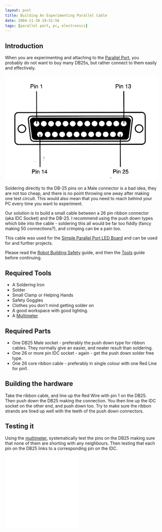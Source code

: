 ```yaml
---
layout: post
title: Building An Experimenting Parallel Cable
date: 2004-11-30 19:51:56
tags: [parallel port, pc, electronics]
---
```

## Introduction

When you are experimenting and attaching to the [Parallel Port](/wiki/parallel_port.html "Parallel Port"), you probably do not want to buy many DB25s, but rather connect to them easily and effectively.

![Parallel port pins](/galleries/gallery-1-common-images/119-parallel.gif)

Soldering directly to the DB-25 pins on a Male connector is a bad idea, they are not too cheap, and there is no point throwing one away after making one test circuit. This would also mean that you need to reach behind your PC every time you want to experiment.

Our solution is to build a small cable between a 26 pin ribbon connector (aka IDC Socket) and the DB-25. I recommend using the push down types which bite into the cable - soldering this all would be far too fiddly (fancy making 50 connections?), and crimping can be a pain too.

This cable was used for the [Simple Parallel Port LED Board](/2004/11/05/simple-parallel-port-led.html) and can be used for  and further projects.

Please read the [Robot Building Safety](/wiki/robot_building_safety.html "Building robots can be dangerous - tips to help your safety") guide, and then the [Tools](/wiki/robot_tools.html "Tools that are often required to get started in robot building") guide before continuing.

## Required Tools

- A Soldering Iron
- Solder
- Small Clamp or Helping Hands
- Safety Goggles
- Clothes you don't mind getting solder on
- A good workspace with good lighting.
- A [Multimeter](/wiki/multimeter.html "MultiMeter")

## Required Parts

- One DB25 Male socket - preferably the push down type for ribbon cables. They normally give an easier, and neater result than soldering.
- One 26 or more pin IDC socket - again - get the push down solder free type.
- One 26 core ribbon cable - preferably in single colour with one Red Line for pin1.

## Building the hardware

Take the ribbon cable, and line up the Red Wire with pin 1 on the DB25. Then push down the DB25 making the connection. You then line up the IDC socket on the other end, and push down too. Try to make sure the ribbon strands are lined up well with the teeth of the push down connectors.

## Testing it

Using the <a href="/wiki/multimeter.html" title="MultiMeter">multimeter</a>, systematically test the pins on the DB25 making sure that none of them are shorting with any neighbours. Then testing that each pin on the DB25 links to a corresponding pin on the IDC.

<iframe style="width:120px;height:240px;" marginwidth="0" marginheight="0" scrolling="no" frameborder="0" src="//ws-eu.amazon-adsystem.com/widgets/q?ServiceVersion=20070822&OneJS=1&Operation=GetAdHtml&MarketPlace=GB&source=ss&ref=as_ss_li_til&ad_type=product_link&tracking_id=orionrobots-21&language=en_GB&marketplace=amazon&region=GB&placement=B08TQQFVL6&asins=B08TQQFVL6&linkId=78cea0d523c3c45461a88a2e832a66cc&show_border=true&link_opens_in_new_window=true"></iframe>
<iframe style="width:120px;height:240px;" marginwidth="0" marginheight="0" scrolling="no" frameborder="0" src="//ws-eu.amazon-adsystem.com/widgets/q?ServiceVersion=20070822&OneJS=1&Operation=GetAdHtml&MarketPlace=GB&source=ss&ref=as_ss_li_til&ad_type=product_link&tracking_id=orionrobots-21&language=en_GB&marketplace=amazon&region=GB&placement=B08F251BJ1&asins=B08F251BJ1&linkId=44ac486e0741c701fcea15833a7f0254&show_border=true&link_opens_in_new_window=true"></iframe>
